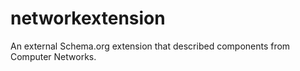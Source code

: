# networkextension
An external Schema.org extension that described components from Computer Networks.
